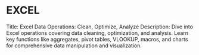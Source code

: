 # EXCEL
Title: Excel Data Operations: Clean, Optimize, Analyze  Description: Dive into Excel operations covering data cleaning, optimization, and analysis. Learn key functions like aggregates, pivot tables, VLOOKUP, macros, and charts for comprehensive data manipulation and visualization.
